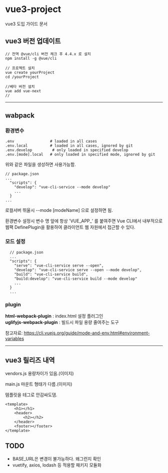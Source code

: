 # vue3-project
vue3 도입 가이드 문서


## vue3 버전 업데이트
```
// 전역 @vue/cli 버전 체크 후 4.4.x 로 설치
npm install -g @vue/cli

// 프로젝트 설치
vue create yourProject
cd /yourProject

//베타 버전 설치
vue add vue-next
//
```
---
## wabpack
### 환경변수
```
.env                # loaded in all cases
.env.local          # loaded in all cases, ignored by git
.env.develop         # only loaded in specified develop
.env.[mode].local   # only loaded in specified mode, ignored by git
```

위와 같은 파일을 생성하면 사용가능함.

```
// package.json
...
  "scripts": {
    "develop": "vue-cli-service --mode develop"
    ...
  }
...
```
로컬서버 뛰울시 --mode [modeName] 으로 설정하면 됨.

환경변수 설정시 변수 명 앞에 항상 'VUE_APP_' 를 붙여주면 Vue CLI에서 내부적으로 웹팩 DefinePlugin을 활용하여 클라이언트 웹 자원에서 접근할 수 있다.

### 모드 설정
```
  // package.json
  ...
  "scripts": {
    "serve": "vue-cli-service serve --open",
    "develop": "vue-cli-service serve --open --mode develop",
    "build": "vue-cli-service build",
    "build:develop": "vue-cli-service build --mode develop"
    ...
  }
  ...
```

 ### plugin
**html-webpack-plugin** : index.html 설정 플러그인<br>
**uglifyjs-webpack-plugin** : 빌드시 파일 용량 줄여주는 도구


참고자료: https://cli.vuejs.org/guide/mode-and-env.html#environment-variables

---
## vue3 릴리즈 내역
 vendors.js 용량차이가 있음.(이미지)
 
 main.js 마운트 형태가 다름.(이미지)

 템플릿을 테그로 안감싸도댐.
```
<template>
    <h1></h1>
    <header>
        <h2></h2>
    </header>
    <footer></footer>
</template>
```

## TODO
- BASE_URL은 변경이 불가능하다. 왜그런지 확인
- vuetify, axios, lodash 등 적용할 패키지 모듈화


